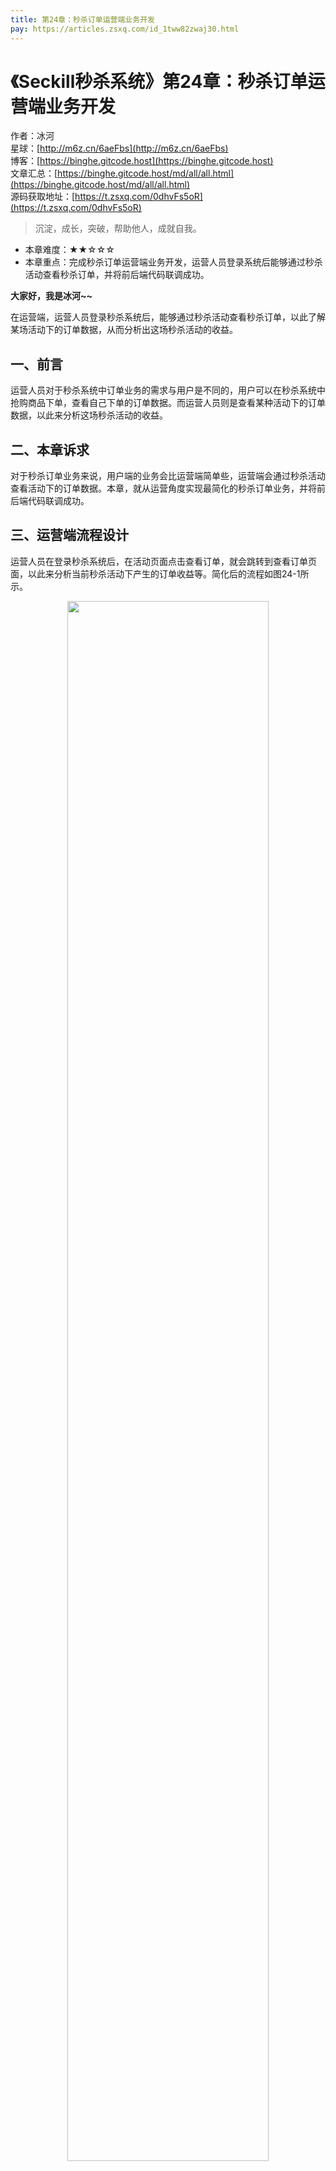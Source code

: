 ```yaml
---
title: 第24章：秒杀订单运营端业务开发
pay: https://articles.zsxq.com/id_1tww82zwaj30.html
---
```


# 《Seckill秒杀系统》第24章：秒杀订单运营端业务开发

作者：冰河
<br/>星球：[http://m6z.cn/6aeFbs](http://m6z.cn/6aeFbs)
<br/>博客：[https://binghe.gitcode.host](https://binghe.gitcode.host)
<br/>文章汇总：[https://binghe.gitcode.host/md/all/all.html](https://binghe.gitcode.host/md/all/all.html)
<br/>源码获取地址：[https://t.zsxq.com/0dhvFs5oR](https://t.zsxq.com/0dhvFs5oR)

> 沉淀，成长，突破，帮助他人，成就自我。

* 本章难度：★★☆☆☆
* 本章重点：完成秒杀订单运营端业务开发，运营人员登录系统后能够通过秒杀活动查看秒杀订单，并将前后端代码联调成功。

**大家好，我是冰河~~**

在运营端，运营人员登录秒杀系统后，能够通过秒杀活动查看秒杀订单，以此了解某场活动下的订单数据，从而分析出这场秒杀活动的收益。

## 一、前言

运营人员对于秒杀系统中订单业务的需求与用户是不同的，用户可以在秒杀系统中抢购商品下单，查看自己下单的订单数据。而运营人员则是查看某种活动下的订单数据，以此来分析这场秒杀活动的收益。

## 二、本章诉求

对于秒杀订单业务来说，用户端的业务会比运营端简单些，运营端会通过秒杀活动查看活动下的订单数据。本章，就从运营角度实现最简化的秒杀订单业务，并将前后端代码联调成功。

## 三、运营端流程设计

运营人员在登录秒杀系统后，在活动页面点击查看订单，就会跳转到查看订单页面，以此来分析当前秒杀活动下产生的订单收益等。简化后的流程如图24-1所示。

<div align="center">
    <img src="https://binghe.gitcode.host/images/project/seckill/scekill-2023-05-28-001.png?raw=true" width="80%">
    <br/>
</div>

运营人员在查看订单数据时，会进行如下逻辑校验：

（1）如果未登录，则提示请登录后操作，并跳转到登录页面，否则进行下一步。

（2）如果获取订单信息失败，则提示获取订单失信息失败，否则进行下一步。

（3）如果遇到网络异常的情况，则提示获取订单失信息失败，否则进行下一步。

（4）如果抛出了其他异常，则提示获取订单失信息失败，否则进行下一步。

（5）后端返回活动维度的订单列表数据，前端填充查看订单页面的数据。

## 四、运营端页面开发

在我们实现的秒杀系统中，关于秒杀订单运营端页面精简会只包含一个查看订单页面。

## 查看完整文章

加入[冰河技术](http://m6z.cn/6aeFbs)知识星球，解锁完整技术文章与完整代码